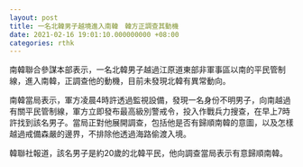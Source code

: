 ```yaml
---
layout: post
title: 一名北韓男子越境進入南韓　韓方正調查其動機
date: 2021-02-16 19:01:10.000000000 +08:00
categories: rthk
---
```


南韓聯合參謀本部表示，一名北韓男子越過江原道東部非軍事區以南的平民管制線，進入南韓，正調查他的動機，目前未發現北韓有異常動向。

南韓當局表示，軍方凌晨4時許透過監視設備，發現一名身份不明男子，向南越過有關平民管制線，軍方立即發布最高級別警戒令，投入作戰兵力搜查，在早上7時許找到該名男子。當局正對他展開調查，包括他是否有歸順南韓的意圖，以及怎樣越過戒備森嚴的邊界，不排除他透過海路偷渡入境。

韓聯社報道，該名男子是約20歲的北韓平民，他向調查當局表示有意歸順南韓。
